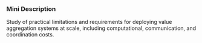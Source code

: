 ### Mini Description

Study of practical limitations and requirements for deploying value aggregation systems at scale, including computational, communication, and coordination costs.
